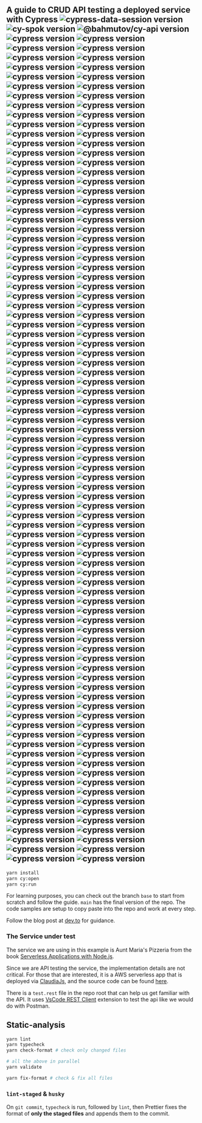 ## A guide to CRUD API testing a deployed service with Cypress ![cypress-data-session version](https://img.shields.io/badge/cypress--data--session-2.7.0-brightgreen) ![cy-spok version](https://img.shields.io/badge/cy--spok-1.6.2-brightgreen) ![@bahmutov/cy-api version](https://img.shields.io/badge/@bahmutov/cy--api-2.2.6-brightgreen) ![cypress version](https://img.shields.io/badge/cypress-https://cdn.cypress.io/beta/npm/13.0.0/linux-x64/release/13.0.0-5d1e07a7aa228745b5e742aa3e912fcbd4cb217f/cypress.tgz-brightgreen) ![cypress version](https://img.shields.io/badge/cypress-https://cdn.cypress.io/beta/npm/13.0.0/linux-x64/release/13.0.0-5d1e07a7aa228745b5e742aa3e912fcbd4cb217f/cypress.tgz-brightgreen) ![cypress version](https://img.shields.io/badge/cypress-https://cdn.cypress.io/beta/npm/13.0.0/linux-x64/release/13.0.0-5d1e07a7aa228745b5e742aa3e912fcbd4cb217f/cypress.tgz-brightgreen) ![cypress version](https://img.shields.io/badge/cypress-https://cdn.cypress.io/beta/npm/13.0.0/linux-x64/release/13.0.0-5d1e07a7aa228745b5e742aa3e912fcbd4cb217f/cypress.tgz-brightgreen) ![cypress version](https://img.shields.io/badge/cypress-https://cdn.cypress.io/beta/npm/13.0.0/linux-x64/release/13.0.0-5d1e07a7aa228745b5e742aa3e912fcbd4cb217f/cypress.tgz-brightgreen) ![cypress version](https://img.shields.io/badge/cypress-https://cdn.cypress.io/beta/npm/13.0.0/linux-x64/release/13.0.0-5d1e07a7aa228745b5e742aa3e912fcbd4cb217f/cypress.tgz-brightgreen) ![cypress version](https://img.shields.io/badge/cypress-https://cdn.cypress.io/beta/npm/13.0.0/linux-x64/release/13.0.0-5d1e07a7aa228745b5e742aa3e912fcbd4cb217f/cypress.tgz-brightgreen) ![cypress version](https://img.shields.io/badge/cypress-https://cdn.cypress.io/beta/npm/13.0.0/linux-x64/release/13.0.0-5d1e07a7aa228745b5e742aa3e912fcbd4cb217f/cypress.tgz-brightgreen) ![cypress version](https://img.shields.io/badge/cypress-https://cdn.cypress.io/beta/npm/13.0.0/linux-x64/release/13.0.0-5d1e07a7aa228745b5e742aa3e912fcbd4cb217f/cypress.tgz-brightgreen) ![cypress version](https://img.shields.io/badge/cypress-https://cdn.cypress.io/beta/npm/13.0.0/linux-x64/release/13.0.0-5d1e07a7aa228745b5e742aa3e912fcbd4cb217f/cypress.tgz-brightgreen) ![cypress version](https://img.shields.io/badge/cypress-https://cdn.cypress.io/beta/npm/13.0.0/linux-x64/release/13.0.0-5d1e07a7aa228745b5e742aa3e912fcbd4cb217f/cypress.tgz-brightgreen) ![cypress version](https://img.shields.io/badge/cypress-https://cdn.cypress.io/beta/npm/13.0.0/linux-x64/release/13.0.0-5d1e07a7aa228745b5e742aa3e912fcbd4cb217f/cypress.tgz-brightgreen) ![cypress version](https://img.shields.io/badge/cypress-https://cdn.cypress.io/beta/npm/13.0.0/linux-x64/release/13.0.0-5d1e07a7aa228745b5e742aa3e912fcbd4cb217f/cypress.tgz-brightgreen) ![cypress version](https://img.shields.io/badge/cypress-https://cdn.cypress.io/beta/npm/13.0.0/linux-x64/release/13.0.0-5d1e07a7aa228745b5e742aa3e912fcbd4cb217f/cypress.tgz-brightgreen) ![cypress version](https://img.shields.io/badge/cypress-https://cdn.cypress.io/beta/npm/13.0.0/linux-x64/release/13.0.0-5d1e07a7aa228745b5e742aa3e912fcbd4cb217f/cypress.tgz-brightgreen) ![cypress version](https://img.shields.io/badge/cypress-https://cdn.cypress.io/beta/npm/13.0.0/linux-x64/release/13.0.0-5d1e07a7aa228745b5e742aa3e912fcbd4cb217f/cypress.tgz-brightgreen) ![cypress version](https://img.shields.io/badge/cypress-https://cdn.cypress.io/beta/npm/13.0.0/linux-x64/release/13.0.0-5d1e07a7aa228745b5e742aa3e912fcbd4cb217f/cypress.tgz-brightgreen) ![cypress version](https://img.shields.io/badge/cypress-https://cdn.cypress.io/beta/npm/13.0.0/linux-x64/release/13.0.0-5d1e07a7aa228745b5e742aa3e912fcbd4cb217f/cypress.tgz-brightgreen) ![cypress version](https://img.shields.io/badge/cypress-https://cdn.cypress.io/beta/npm/13.0.0/linux-x64/release/13.0.0-5d1e07a7aa228745b5e742aa3e912fcbd4cb217f/cypress.tgz-brightgreen) ![cypress version](https://img.shields.io/badge/cypress-https://cdn.cypress.io/beta/npm/13.0.0/linux-x64/release/13.0.0-5d1e07a7aa228745b5e742aa3e912fcbd4cb217f/cypress.tgz-brightgreen) ![cypress version](https://img.shields.io/badge/cypress-https://cdn.cypress.io/beta/npm/13.0.0/linux-x64/release/13.0.0-5d1e07a7aa228745b5e742aa3e912fcbd4cb217f/cypress.tgz-brightgreen) ![cypress version](https://img.shields.io/badge/cypress-https://cdn.cypress.io/beta/npm/13.0.0/linux-x64/release/13.0.0-5d1e07a7aa228745b5e742aa3e912fcbd4cb217f/cypress.tgz-brightgreen) ![cypress version](https://img.shields.io/badge/cypress-https://cdn.cypress.io/beta/npm/13.0.0/linux-x64/release/13.0.0-5d1e07a7aa228745b5e742aa3e912fcbd4cb217f/cypress.tgz-brightgreen) ![cypress version](https://img.shields.io/badge/cypress-https://cdn.cypress.io/beta/npm/13.0.0/linux-x64/release/13.0.0-5d1e07a7aa228745b5e742aa3e912fcbd4cb217f/cypress.tgz-brightgreen) ![cypress version](https://img.shields.io/badge/cypress-https://cdn.cypress.io/beta/npm/13.0.0/linux-x64/release/13.0.0-5d1e07a7aa228745b5e742aa3e912fcbd4cb217f/cypress.tgz-brightgreen) ![cypress version](https://img.shields.io/badge/cypress-https://cdn.cypress.io/beta/npm/13.0.0/linux-x64/release/13.0.0-5d1e07a7aa228745b5e742aa3e912fcbd4cb217f/cypress.tgz-brightgreen) ![cypress version](https://img.shields.io/badge/cypress-https://cdn.cypress.io/beta/npm/13.0.0/linux-x64/release/13.0.0-5d1e07a7aa228745b5e742aa3e912fcbd4cb217f/cypress.tgz-brightgreen) ![cypress version](https://img.shields.io/badge/cypress-https://cdn.cypress.io/beta/npm/13.0.0/linux-x64/release/13.0.0-5d1e07a7aa228745b5e742aa3e912fcbd4cb217f/cypress.tgz-brightgreen) ![cypress version](https://img.shields.io/badge/cypress-https://cdn.cypress.io/beta/npm/13.0.0/linux-x64/release/13.0.0-5d1e07a7aa228745b5e742aa3e912fcbd4cb217f/cypress.tgz-brightgreen) ![cypress version](https://img.shields.io/badge/cypress-https://cdn.cypress.io/beta/npm/13.0.0/linux-x64/release/13.0.0-5d1e07a7aa228745b5e742aa3e912fcbd4cb217f/cypress.tgz-brightgreen) ![cypress version](https://img.shields.io/badge/cypress-https://cdn.cypress.io/beta/npm/13.0.0/linux-x64/release/13.0.0-5d1e07a7aa228745b5e742aa3e912fcbd4cb217f/cypress.tgz-brightgreen) ![cypress version](https://img.shields.io/badge/cypress-https://cdn.cypress.io/beta/npm/13.0.0/linux-x64/release/13.0.0-5d1e07a7aa228745b5e742aa3e912fcbd4cb217f/cypress.tgz-brightgreen) ![cypress version](https://img.shields.io/badge/cypress-https://cdn.cypress.io/beta/npm/13.0.0/linux-x64/release/13.0.0-5d1e07a7aa228745b5e742aa3e912fcbd4cb217f/cypress.tgz-brightgreen) ![cypress version](https://img.shields.io/badge/cypress-https://cdn.cypress.io/beta/npm/13.0.0/linux-x64/release/13.0.0-5d1e07a7aa228745b5e742aa3e912fcbd4cb217f/cypress.tgz-brightgreen) ![cypress version](https://img.shields.io/badge/cypress-https://cdn.cypress.io/beta/npm/13.0.0/linux-x64/release/13.0.0-5d1e07a7aa228745b5e742aa3e912fcbd4cb217f/cypress.tgz-brightgreen) ![cypress version](https://img.shields.io/badge/cypress-https://cdn.cypress.io/beta/npm/13.0.0/linux-x64/release/13.0.0-5d1e07a7aa228745b5e742aa3e912fcbd4cb217f/cypress.tgz-brightgreen) ![cypress version](https://img.shields.io/badge/cypress-https://cdn.cypress.io/beta/npm/13.0.0/linux-x64/release/13.0.0-5d1e07a7aa228745b5e742aa3e912fcbd4cb217f/cypress.tgz-brightgreen) ![cypress version](https://img.shields.io/badge/cypress-https://cdn.cypress.io/beta/npm/13.0.0/linux-x64/release/13.0.0-5d1e07a7aa228745b5e742aa3e912fcbd4cb217f/cypress.tgz-brightgreen) ![cypress version](https://img.shields.io/badge/cypress-https://cdn.cypress.io/beta/npm/13.0.0/linux-x64/release/13.0.0-5d1e07a7aa228745b5e742aa3e912fcbd4cb217f/cypress.tgz-brightgreen) ![cypress version](https://img.shields.io/badge/cypress-https://cdn.cypress.io/beta/npm/13.0.0/linux-x64/release/13.0.0-5d1e07a7aa228745b5e742aa3e912fcbd4cb217f/cypress.tgz-brightgreen) ![cypress version](https://img.shields.io/badge/cypress-https://cdn.cypress.io/beta/npm/13.0.0/linux-x64/release/13.0.0-5d1e07a7aa228745b5e742aa3e912fcbd4cb217f/cypress.tgz-brightgreen) ![cypress version](https://img.shields.io/badge/cypress-https://cdn.cypress.io/beta/npm/13.0.0/linux-x64/release/13.0.0-5d1e07a7aa228745b5e742aa3e912fcbd4cb217f/cypress.tgz-brightgreen) ![cypress version](https://img.shields.io/badge/cypress-https://cdn.cypress.io/beta/npm/13.0.0/linux-x64/release/13.0.0-5d1e07a7aa228745b5e742aa3e912fcbd4cb217f/cypress.tgz-brightgreen) ![cypress version](https://img.shields.io/badge/cypress-https://cdn.cypress.io/beta/npm/13.0.0/linux-x64/release/13.0.0-5d1e07a7aa228745b5e742aa3e912fcbd4cb217f/cypress.tgz-brightgreen) ![cypress version](https://img.shields.io/badge/cypress-https://cdn.cypress.io/beta/npm/13.0.0/linux-x64/release/13.0.0-5d1e07a7aa228745b5e742aa3e912fcbd4cb217f/cypress.tgz-brightgreen) ![cypress version](https://img.shields.io/badge/cypress-https://cdn.cypress.io/beta/npm/13.0.0/linux-x64/release/13.0.0-5d1e07a7aa228745b5e742aa3e912fcbd4cb217f/cypress.tgz-brightgreen) ![cypress version](https://img.shields.io/badge/cypress-https://cdn.cypress.io/beta/npm/13.0.0/linux-x64/release/13.0.0-5d1e07a7aa228745b5e742aa3e912fcbd4cb217f/cypress.tgz-brightgreen) ![cypress version](https://img.shields.io/badge/cypress-https://cdn.cypress.io/beta/npm/13.0.0/linux-x64/release/13.0.0-5d1e07a7aa228745b5e742aa3e912fcbd4cb217f/cypress.tgz-brightgreen) ![cypress version](https://img.shields.io/badge/cypress-https://cdn.cypress.io/beta/npm/13.0.0/linux-x64/release/13.0.0-5d1e07a7aa228745b5e742aa3e912fcbd4cb217f/cypress.tgz-brightgreen) ![cypress version](https://img.shields.io/badge/cypress-https://cdn.cypress.io/beta/npm/13.0.0/linux-x64/release/13.0.0-5d1e07a7aa228745b5e742aa3e912fcbd4cb217f/cypress.tgz-brightgreen) ![cypress version](https://img.shields.io/badge/cypress-https://cdn.cypress.io/beta/npm/13.0.0/linux-x64/release/13.0.0-5d1e07a7aa228745b5e742aa3e912fcbd4cb217f/cypress.tgz-brightgreen) ![cypress version](https://img.shields.io/badge/cypress-https://cdn.cypress.io/beta/npm/13.0.0/linux-x64/release/13.0.0-5d1e07a7aa228745b5e742aa3e912fcbd4cb217f/cypress.tgz-brightgreen) ![cypress version](https://img.shields.io/badge/cypress-https://cdn.cypress.io/beta/npm/13.0.0/linux-x64/release/13.0.0-5d1e07a7aa228745b5e742aa3e912fcbd4cb217f/cypress.tgz-brightgreen) ![cypress version](https://img.shields.io/badge/cypress-https://cdn.cypress.io/beta/npm/13.0.0/linux-x64/release/13.0.0-5d1e07a7aa228745b5e742aa3e912fcbd4cb217f/cypress.tgz-brightgreen) ![cypress version](https://img.shields.io/badge/cypress-https://cdn.cypress.io/beta/npm/13.0.0/linux-x64/release/13.0.0-5d1e07a7aa228745b5e742aa3e912fcbd4cb217f/cypress.tgz-brightgreen) ![cypress version](https://img.shields.io/badge/cypress-https://cdn.cypress.io/beta/npm/13.0.0/linux-x64/release/13.0.0-5d1e07a7aa228745b5e742aa3e912fcbd4cb217f/cypress.tgz-brightgreen) ![cypress version](https://img.shields.io/badge/cypress-https://cdn.cypress.io/beta/npm/13.0.0/linux-x64/release/13.0.0-5d1e07a7aa228745b5e742aa3e912fcbd4cb217f/cypress.tgz-brightgreen) ![cypress version](https://img.shields.io/badge/cypress-https://cdn.cypress.io/beta/npm/13.0.0/linux-x64/release/13.0.0-5d1e07a7aa228745b5e742aa3e912fcbd4cb217f/cypress.tgz-brightgreen) ![cypress version](https://img.shields.io/badge/cypress-https://cdn.cypress.io/beta/npm/13.0.0/linux-x64/release/13.0.0-5d1e07a7aa228745b5e742aa3e912fcbd4cb217f/cypress.tgz-brightgreen) ![cypress version](https://img.shields.io/badge/cypress-https://cdn.cypress.io/beta/npm/13.0.0/linux-x64/release/13.0.0-5d1e07a7aa228745b5e742aa3e912fcbd4cb217f/cypress.tgz-brightgreen) ![cypress version](https://img.shields.io/badge/cypress-https://cdn.cypress.io/beta/npm/13.0.0/linux-x64/release/13.0.0-5d1e07a7aa228745b5e742aa3e912fcbd4cb217f/cypress.tgz-brightgreen) ![cypress version](https://img.shields.io/badge/cypress-https://cdn.cypress.io/beta/npm/13.0.0/linux-x64/release/13.0.0-5d1e07a7aa228745b5e742aa3e912fcbd4cb217f/cypress.tgz-brightgreen) ![cypress version](https://img.shields.io/badge/cypress-https://cdn.cypress.io/beta/npm/13.0.0/linux-x64/release/13.0.0-5d1e07a7aa228745b5e742aa3e912fcbd4cb217f/cypress.tgz-brightgreen) ![cypress version](https://img.shields.io/badge/cypress-https://cdn.cypress.io/beta/npm/13.0.0/linux-x64/release/13.0.0-5d1e07a7aa228745b5e742aa3e912fcbd4cb217f/cypress.tgz-brightgreen) ![cypress version](https://img.shields.io/badge/cypress-https://cdn.cypress.io/beta/npm/13.0.0/linux-x64/release/13.0.0-5d1e07a7aa228745b5e742aa3e912fcbd4cb217f/cypress.tgz-brightgreen) ![cypress version](https://img.shields.io/badge/cypress-https://cdn.cypress.io/beta/npm/13.0.0/linux-x64/release/13.0.0-5d1e07a7aa228745b5e742aa3e912fcbd4cb217f/cypress.tgz-brightgreen) ![cypress version](https://img.shields.io/badge/cypress-https://cdn.cypress.io/beta/npm/13.0.0/linux-x64/release/13.0.0-5d1e07a7aa228745b5e742aa3e912fcbd4cb217f/cypress.tgz-brightgreen) ![cypress version](https://img.shields.io/badge/cypress-https://cdn.cypress.io/beta/npm/13.0.0/linux-x64/release/13.0.0-5d1e07a7aa228745b5e742aa3e912fcbd4cb217f/cypress.tgz-brightgreen) ![cypress version](https://img.shields.io/badge/cypress-https://cdn.cypress.io/beta/npm/13.0.0/linux-x64/release/13.0.0-5d1e07a7aa228745b5e742aa3e912fcbd4cb217f/cypress.tgz-brightgreen) ![cypress version](https://img.shields.io/badge/cypress-https://cdn.cypress.io/beta/npm/13.0.0/linux-x64/release/13.0.0-5d1e07a7aa228745b5e742aa3e912fcbd4cb217f/cypress.tgz-brightgreen) ![cypress version](https://img.shields.io/badge/cypress-https://cdn.cypress.io/beta/npm/13.0.0/linux-x64/release/13.0.0-5d1e07a7aa228745b5e742aa3e912fcbd4cb217f/cypress.tgz-brightgreen) ![cypress version](https://img.shields.io/badge/cypress-https://cdn.cypress.io/beta/npm/13.0.0/linux-x64/release/13.0.0-5d1e07a7aa228745b5e742aa3e912fcbd4cb217f/cypress.tgz-brightgreen) ![cypress version](https://img.shields.io/badge/cypress-https://cdn.cypress.io/beta/npm/13.0.0/linux-x64/release/13.0.0-5d1e07a7aa228745b5e742aa3e912fcbd4cb217f/cypress.tgz-brightgreen) ![cypress version](https://img.shields.io/badge/cypress-https://cdn.cypress.io/beta/npm/13.0.0/linux-x64/release/13.0.0-5d1e07a7aa228745b5e742aa3e912fcbd4cb217f/cypress.tgz-brightgreen) ![cypress version](https://img.shields.io/badge/cypress-https://cdn.cypress.io/beta/npm/13.0.0/linux-x64/release/13.0.0-5d1e07a7aa228745b5e742aa3e912fcbd4cb217f/cypress.tgz-brightgreen) ![cypress version](https://img.shields.io/badge/cypress-https://cdn.cypress.io/beta/npm/13.0.0/linux-x64/release/13.0.0-5d1e07a7aa228745b5e742aa3e912fcbd4cb217f/cypress.tgz-brightgreen) ![cypress version](https://img.shields.io/badge/cypress-https://cdn.cypress.io/beta/npm/13.0.0/linux-x64/release/13.0.0-5d1e07a7aa228745b5e742aa3e912fcbd4cb217f/cypress.tgz-brightgreen) ![cypress version](https://img.shields.io/badge/cypress-https://cdn.cypress.io/beta/npm/13.0.0/linux-x64/release/13.0.0-5d1e07a7aa228745b5e742aa3e912fcbd4cb217f/cypress.tgz-brightgreen) ![cypress version](https://img.shields.io/badge/cypress-https://cdn.cypress.io/beta/npm/13.0.0/linux-x64/release/13.0.0-5d1e07a7aa228745b5e742aa3e912fcbd4cb217f/cypress.tgz-brightgreen) ![cypress version](https://img.shields.io/badge/cypress-https://cdn.cypress.io/beta/npm/13.0.0/linux-x64/release/13.0.0-5d1e07a7aa228745b5e742aa3e912fcbd4cb217f/cypress.tgz-brightgreen) ![cypress version](https://img.shields.io/badge/cypress-https://cdn.cypress.io/beta/npm/13.0.0/linux-x64/release/13.0.0-5d1e07a7aa228745b5e742aa3e912fcbd4cb217f/cypress.tgz-brightgreen) ![cypress version](https://img.shields.io/badge/cypress-https://cdn.cypress.io/beta/npm/13.0.0/linux-x64/release/13.0.0-5d1e07a7aa228745b5e742aa3e912fcbd4cb217f/cypress.tgz-brightgreen) ![cypress version](https://img.shields.io/badge/cypress-https://cdn.cypress.io/beta/npm/13.0.0/linux-x64/release/13.0.0-5d1e07a7aa228745b5e742aa3e912fcbd4cb217f/cypress.tgz-brightgreen) ![cypress version](https://img.shields.io/badge/cypress-https://cdn.cypress.io/beta/npm/13.0.0/linux-x64/release/13.0.0-5d1e07a7aa228745b5e742aa3e912fcbd4cb217f/cypress.tgz-brightgreen) ![cypress version](https://img.shields.io/badge/cypress-https://cdn.cypress.io/beta/npm/13.0.0/linux-x64/release/13.0.0-5d1e07a7aa228745b5e742aa3e912fcbd4cb217f/cypress.tgz-brightgreen) ![cypress version](https://img.shields.io/badge/cypress-https://cdn.cypress.io/beta/npm/13.0.0/linux-x64/release/13.0.0-5d1e07a7aa228745b5e742aa3e912fcbd4cb217f/cypress.tgz-brightgreen) ![cypress version](https://img.shields.io/badge/cypress-https://cdn.cypress.io/beta/npm/13.0.0/linux-x64/release/13.0.0-5d1e07a7aa228745b5e742aa3e912fcbd4cb217f/cypress.tgz-brightgreen) ![cypress version](https://img.shields.io/badge/cypress-https://cdn.cypress.io/beta/npm/13.0.0/linux-x64/release/13.0.0-5d1e07a7aa228745b5e742aa3e912fcbd4cb217f/cypress.tgz-brightgreen) ![cypress version](https://img.shields.io/badge/cypress-https://cdn.cypress.io/beta/npm/13.0.0/linux-x64/release/13.0.0-5d1e07a7aa228745b5e742aa3e912fcbd4cb217f/cypress.tgz-brightgreen) ![cypress version](https://img.shields.io/badge/cypress-https://cdn.cypress.io/beta/npm/13.0.0/linux-x64/release/13.0.0-5d1e07a7aa228745b5e742aa3e912fcbd4cb217f/cypress.tgz-brightgreen) ![cypress version](https://img.shields.io/badge/cypress-https://cdn.cypress.io/beta/npm/13.0.0/linux-x64/release/13.0.0-5d1e07a7aa228745b5e742aa3e912fcbd4cb217f/cypress.tgz-brightgreen) ![cypress version](https://img.shields.io/badge/cypress-https://cdn.cypress.io/beta/npm/13.0.0/linux-x64/release/13.0.0-5d1e07a7aa228745b5e742aa3e912fcbd4cb217f/cypress.tgz-brightgreen) ![cypress version](https://img.shields.io/badge/cypress-https://cdn.cypress.io/beta/npm/13.0.0/linux-x64/release/13.0.0-5d1e07a7aa228745b5e742aa3e912fcbd4cb217f/cypress.tgz-brightgreen) ![cypress version](https://img.shields.io/badge/cypress-https://cdn.cypress.io/beta/npm/13.0.0/linux-x64/release/13.0.0-5d1e07a7aa228745b5e742aa3e912fcbd4cb217f/cypress.tgz-brightgreen) ![cypress version](https://img.shields.io/badge/cypress-https://cdn.cypress.io/beta/npm/13.0.0/linux-x64/release/13.0.0-5d1e07a7aa228745b5e742aa3e912fcbd4cb217f/cypress.tgz-brightgreen) ![cypress version](https://img.shields.io/badge/cypress-https://cdn.cypress.io/beta/npm/13.0.0/linux-x64/release/13.0.0-5d1e07a7aa228745b5e742aa3e912fcbd4cb217f/cypress.tgz-brightgreen) ![cypress version](https://img.shields.io/badge/cypress-https://cdn.cypress.io/beta/npm/13.0.0/linux-x64/release/13.0.0-5d1e07a7aa228745b5e742aa3e912fcbd4cb217f/cypress.tgz-brightgreen) ![cypress version](https://img.shields.io/badge/cypress-https://cdn.cypress.io/beta/npm/13.0.0/linux-x64/release/13.0.0-5d1e07a7aa228745b5e742aa3e912fcbd4cb217f/cypress.tgz-brightgreen) ![cypress version](https://img.shields.io/badge/cypress-https://cdn.cypress.io/beta/npm/13.0.0/linux-x64/release/13.0.0-5d1e07a7aa228745b5e742aa3e912fcbd4cb217f/cypress.tgz-brightgreen) ![cypress version](https://img.shields.io/badge/cypress-https://cdn.cypress.io/beta/npm/13.0.0/linux-x64/release/13.0.0-5d1e07a7aa228745b5e742aa3e912fcbd4cb217f/cypress.tgz-brightgreen) ![cypress version](https://img.shields.io/badge/cypress-https://cdn.cypress.io/beta/npm/13.0.0/linux-x64/release/13.0.0-5d1e07a7aa228745b5e742aa3e912fcbd4cb217f/cypress.tgz-brightgreen) ![cypress version](https://img.shields.io/badge/cypress-https://cdn.cypress.io/beta/npm/13.0.0/linux-x64/release/13.0.0-5d1e07a7aa228745b5e742aa3e912fcbd4cb217f/cypress.tgz-brightgreen) ![cypress version](https://img.shields.io/badge/cypress-https://cdn.cypress.io/beta/npm/13.0.0/linux-x64/release/13.0.0-5d1e07a7aa228745b5e742aa3e912fcbd4cb217f/cypress.tgz-brightgreen) ![cypress version](https://img.shields.io/badge/cypress-https://cdn.cypress.io/beta/npm/13.0.0/linux-x64/release/13.0.0-5d1e07a7aa228745b5e742aa3e912fcbd4cb217f/cypress.tgz-brightgreen) ![cypress version](https://img.shields.io/badge/cypress-https://cdn.cypress.io/beta/npm/13.0.0/linux-x64/release/13.0.0-5d1e07a7aa228745b5e742aa3e912fcbd4cb217f/cypress.tgz-brightgreen) ![cypress version](https://img.shields.io/badge/cypress-https://cdn.cypress.io/beta/npm/13.0.0/linux-x64/release/13.0.0-5d1e07a7aa228745b5e742aa3e912fcbd4cb217f/cypress.tgz-brightgreen) ![cypress version](https://img.shields.io/badge/cypress-https://cdn.cypress.io/beta/npm/13.0.0/linux-x64/release/13.0.0-5d1e07a7aa228745b5e742aa3e912fcbd4cb217f/cypress.tgz-brightgreen) ![cypress version](https://img.shields.io/badge/cypress-https://cdn.cypress.io/beta/npm/13.0.0/linux-x64/release/13.0.0-5d1e07a7aa228745b5e742aa3e912fcbd4cb217f/cypress.tgz-brightgreen) ![cypress version](https://img.shields.io/badge/cypress-https://cdn.cypress.io/beta/npm/13.0.0/linux-x64/release/13.0.0-5d1e07a7aa228745b5e742aa3e912fcbd4cb217f/cypress.tgz-brightgreen) ![cypress version](https://img.shields.io/badge/cypress-https://cdn.cypress.io/beta/npm/13.0.0/linux-x64/release/13.0.0-5d1e07a7aa228745b5e742aa3e912fcbd4cb217f/cypress.tgz-brightgreen) ![cypress version](https://img.shields.io/badge/cypress-https://cdn.cypress.io/beta/npm/13.0.0/linux-x64/release/13.0.0-5d1e07a7aa228745b5e742aa3e912fcbd4cb217f/cypress.tgz-brightgreen) ![cypress version](https://img.shields.io/badge/cypress-https://cdn.cypress.io/beta/npm/13.0.0/linux-x64/release/13.0.0-5d1e07a7aa228745b5e742aa3e912fcbd4cb217f/cypress.tgz-brightgreen) ![cypress version](https://img.shields.io/badge/cypress-https://cdn.cypress.io/beta/npm/13.0.0/linux-x64/release/13.0.0-5d1e07a7aa228745b5e742aa3e912fcbd4cb217f/cypress.tgz-brightgreen) ![cypress version](https://img.shields.io/badge/cypress-https://cdn.cypress.io/beta/npm/13.0.0/linux-x64/release/13.0.0-5d1e07a7aa228745b5e742aa3e912fcbd4cb217f/cypress.tgz-brightgreen) ![cypress version](https://img.shields.io/badge/cypress-https://cdn.cypress.io/beta/npm/13.0.0/linux-x64/release/13.0.0-5d1e07a7aa228745b5e742aa3e912fcbd4cb217f/cypress.tgz-brightgreen) ![cypress version](https://img.shields.io/badge/cypress-https://cdn.cypress.io/beta/npm/13.0.0/linux-x64/release/13.0.0-5d1e07a7aa228745b5e742aa3e912fcbd4cb217f/cypress.tgz-brightgreen) ![cypress version](https://img.shields.io/badge/cypress-https://cdn.cypress.io/beta/npm/13.0.0/linux-x64/release/13.0.0-5d1e07a7aa228745b5e742aa3e912fcbd4cb217f/cypress.tgz-brightgreen) ![cypress version](https://img.shields.io/badge/cypress-https://cdn.cypress.io/beta/npm/13.0.0/linux-x64/release/13.0.0-5d1e07a7aa228745b5e742aa3e912fcbd4cb217f/cypress.tgz-brightgreen) ![cypress version](https://img.shields.io/badge/cypress-https://cdn.cypress.io/beta/npm/13.0.0/linux-x64/release/13.0.0-5d1e07a7aa228745b5e742aa3e912fcbd4cb217f/cypress.tgz-brightgreen) ![cypress version](https://img.shields.io/badge/cypress-https://cdn.cypress.io/beta/npm/13.0.0/linux-x64/release/13.0.0-5d1e07a7aa228745b5e742aa3e912fcbd4cb217f/cypress.tgz-brightgreen) ![cypress version](https://img.shields.io/badge/cypress-https://cdn.cypress.io/beta/npm/13.0.0/linux-x64/release/13.0.0-5d1e07a7aa228745b5e742aa3e912fcbd4cb217f/cypress.tgz-brightgreen) ![cypress version](https://img.shields.io/badge/cypress-https://cdn.cypress.io/beta/npm/13.0.0/linux-x64/release/13.0.0-5d1e07a7aa228745b5e742aa3e912fcbd4cb217f/cypress.tgz-brightgreen) ![cypress version](https://img.shields.io/badge/cypress-https://cdn.cypress.io/beta/npm/13.0.0/linux-x64/release/13.0.0-5d1e07a7aa228745b5e742aa3e912fcbd4cb217f/cypress.tgz-brightgreen) ![cypress version](https://img.shields.io/badge/cypress-https://cdn.cypress.io/beta/npm/13.0.0/linux-x64/release/13.0.0-5d1e07a7aa228745b5e742aa3e912fcbd4cb217f/cypress.tgz-brightgreen) ![cypress version](https://img.shields.io/badge/cypress-https://cdn.cypress.io/beta/npm/13.0.0/linux-x64/release/13.0.0-5d1e07a7aa228745b5e742aa3e912fcbd4cb217f/cypress.tgz-brightgreen) ![cypress version](https://img.shields.io/badge/cypress-https://cdn.cypress.io/beta/npm/13.0.0/linux-x64/release/13.0.0-5d1e07a7aa228745b5e742aa3e912fcbd4cb217f/cypress.tgz-brightgreen) ![cypress version](https://img.shields.io/badge/cypress-https://cdn.cypress.io/beta/npm/13.0.0/linux-x64/release/13.0.0-5d1e07a7aa228745b5e742aa3e912fcbd4cb217f/cypress.tgz-brightgreen) ![cypress version](https://img.shields.io/badge/cypress-https://cdn.cypress.io/beta/npm/13.0.0/linux-x64/release/13.0.0-5d1e07a7aa228745b5e742aa3e912fcbd4cb217f/cypress.tgz-brightgreen) ![cypress version](https://img.shields.io/badge/cypress-https://cdn.cypress.io/beta/npm/13.0.0/linux-x64/release/13.0.0-5d1e07a7aa228745b5e742aa3e912fcbd4cb217f/cypress.tgz-brightgreen) ![cypress version](https://img.shields.io/badge/cypress-https://cdn.cypress.io/beta/npm/13.0.0/linux-x64/release/13.0.0-5d1e07a7aa228745b5e742aa3e912fcbd4cb217f/cypress.tgz-brightgreen) ![cypress version](https://img.shields.io/badge/cypress-https://cdn.cypress.io/beta/npm/13.0.0/linux-x64/release/13.0.0-5d1e07a7aa228745b5e742aa3e912fcbd4cb217f/cypress.tgz-brightgreen) ![cypress version](https://img.shields.io/badge/cypress-https://cdn.cypress.io/beta/npm/13.0.0/linux-x64/release/13.0.0-5d1e07a7aa228745b5e742aa3e912fcbd4cb217f/cypress.tgz-brightgreen) ![cypress version](https://img.shields.io/badge/cypress-https://cdn.cypress.io/beta/npm/13.0.0/linux-x64/release/13.0.0-5d1e07a7aa228745b5e742aa3e912fcbd4cb217f/cypress.tgz-brightgreen) ![cypress version](https://img.shields.io/badge/cypress-https://cdn.cypress.io/beta/npm/13.0.0/linux-x64/release/13.0.0-5d1e07a7aa228745b5e742aa3e912fcbd4cb217f/cypress.tgz-brightgreen) ![cypress version](https://img.shields.io/badge/cypress-https://cdn.cypress.io/beta/npm/13.0.0/linux-x64/release/13.0.0-5d1e07a7aa228745b5e742aa3e912fcbd4cb217f/cypress.tgz-brightgreen) ![cypress version](https://img.shields.io/badge/cypress-https://cdn.cypress.io/beta/npm/13.0.0/linux-x64/release/13.0.0-5d1e07a7aa228745b5e742aa3e912fcbd4cb217f/cypress.tgz-brightgreen) ![cypress version](https://img.shields.io/badge/cypress-https://cdn.cypress.io/beta/npm/13.0.0/linux-x64/release/13.0.0-5d1e07a7aa228745b5e742aa3e912fcbd4cb217f/cypress.tgz-brightgreen) ![cypress version](https://img.shields.io/badge/cypress-https://cdn.cypress.io/beta/npm/13.0.0/linux-x64/release/13.0.0-5d1e07a7aa228745b5e742aa3e912fcbd4cb217f/cypress.tgz-brightgreen) ![cypress version](https://img.shields.io/badge/cypress-https://cdn.cypress.io/beta/npm/13.0.0/linux-x64/release/13.0.0-5d1e07a7aa228745b5e742aa3e912fcbd4cb217f/cypress.tgz-brightgreen) ![cypress version](https://img.shields.io/badge/cypress-https://cdn.cypress.io/beta/npm/13.0.0/linux-x64/release/13.0.0-5d1e07a7aa228745b5e742aa3e912fcbd4cb217f/cypress.tgz-brightgreen) ![cypress version](https://img.shields.io/badge/cypress-https://cdn.cypress.io/beta/npm/13.0.0/linux-x64/release/13.0.0-5d1e07a7aa228745b5e742aa3e912fcbd4cb217f/cypress.tgz-brightgreen) ![cypress version](https://img.shields.io/badge/cypress-https://cdn.cypress.io/beta/npm/13.0.0/linux-x64/release/13.0.0-5d1e07a7aa228745b5e742aa3e912fcbd4cb217f/cypress.tgz-brightgreen) ![cypress version](https://img.shields.io/badge/cypress-https://cdn.cypress.io/beta/npm/13.0.0/linux-x64/release/13.0.0-5d1e07a7aa228745b5e742aa3e912fcbd4cb217f/cypress.tgz-brightgreen) ![cypress version](https://img.shields.io/badge/cypress-https://cdn.cypress.io/beta/npm/13.0.0/linux-x64/release/13.0.0-5d1e07a7aa228745b5e742aa3e912fcbd4cb217f/cypress.tgz-brightgreen) ![cypress version](https://img.shields.io/badge/cypress-https://cdn.cypress.io/beta/npm/13.0.0/linux-x64/release/13.0.0-5d1e07a7aa228745b5e742aa3e912fcbd4cb217f/cypress.tgz-brightgreen) ![cypress version](https://img.shields.io/badge/cypress-https://cdn.cypress.io/beta/npm/13.0.0/linux-x64/release/13.0.0-5d1e07a7aa228745b5e742aa3e912fcbd4cb217f/cypress.tgz-brightgreen) ![cypress version](https://img.shields.io/badge/cypress-https://cdn.cypress.io/beta/npm/13.0.0/linux-x64/release/13.0.0-5d1e07a7aa228745b5e742aa3e912fcbd4cb217f/cypress.tgz-brightgreen) ![cypress version](https://img.shields.io/badge/cypress-https://cdn.cypress.io/beta/npm/13.0.0/linux-x64/release/13.0.0-5d1e07a7aa228745b5e742aa3e912fcbd4cb217f/cypress.tgz-brightgreen) ![cypress version](https://img.shields.io/badge/cypress-https://cdn.cypress.io/beta/npm/13.0.0/linux-x64/release/13.0.0-5d1e07a7aa228745b5e742aa3e912fcbd4cb217f/cypress.tgz-brightgreen) ![cypress version](https://img.shields.io/badge/cypress-https://cdn.cypress.io/beta/npm/13.0.0/linux-x64/release/13.0.0-5d1e07a7aa228745b5e742aa3e912fcbd4cb217f/cypress.tgz-brightgreen) ![cypress version](https://img.shields.io/badge/cypress-https://cdn.cypress.io/beta/npm/13.0.0/linux-x64/release/13.0.0-5d1e07a7aa228745b5e742aa3e912fcbd4cb217f/cypress.tgz-brightgreen) ![cypress version](https://img.shields.io/badge/cypress-https://cdn.cypress.io/beta/npm/13.0.0/linux-x64/release/13.0.0-5d1e07a7aa228745b5e742aa3e912fcbd4cb217f/cypress.tgz-brightgreen) ![cypress version](https://img.shields.io/badge/cypress-https://cdn.cypress.io/beta/npm/13.0.0/linux-x64/release/13.0.0-5d1e07a7aa228745b5e742aa3e912fcbd4cb217f/cypress.tgz-brightgreen) ![cypress version](https://img.shields.io/badge/cypress-https://cdn.cypress.io/beta/npm/13.0.0/linux-x64/release/13.0.0-5d1e07a7aa228745b5e742aa3e912fcbd4cb217f/cypress.tgz-brightgreen) ![cypress version](https://img.shields.io/badge/cypress-https://cdn.cypress.io/beta/npm/13.0.0/linux-x64/release/13.0.0-5d1e07a7aa228745b5e742aa3e912fcbd4cb217f/cypress.tgz-brightgreen) ![cypress version](https://img.shields.io/badge/cypress-https://cdn.cypress.io/beta/npm/13.0.0/linux-x64/release/13.0.0-5d1e07a7aa228745b5e742aa3e912fcbd4cb217f/cypress.tgz-brightgreen) ![cypress version](https://img.shields.io/badge/cypress-https://cdn.cypress.io/beta/npm/13.0.0/linux-x64/release/13.0.0-5d1e07a7aa228745b5e742aa3e912fcbd4cb217f/cypress.tgz-brightgreen) ![cypress version](https://img.shields.io/badge/cypress-https://cdn.cypress.io/beta/npm/13.0.0/linux-x64/release/13.0.0-5d1e07a7aa228745b5e742aa3e912fcbd4cb217f/cypress.tgz-brightgreen) ![cypress version](https://img.shields.io/badge/cypress-https://cdn.cypress.io/beta/npm/13.0.0/linux-x64/release/13.0.0-5d1e07a7aa228745b5e742aa3e912fcbd4cb217f/cypress.tgz-brightgreen) ![cypress version](https://img.shields.io/badge/cypress-https://cdn.cypress.io/beta/npm/13.0.0/linux-x64/release/13.0.0-5d1e07a7aa228745b5e742aa3e912fcbd4cb217f/cypress.tgz-brightgreen) ![cypress version](https://img.shields.io/badge/cypress-https://cdn.cypress.io/beta/npm/13.0.0/linux-x64/release/13.0.0-5d1e07a7aa228745b5e742aa3e912fcbd4cb217f/cypress.tgz-brightgreen) ![cypress version](https://img.shields.io/badge/cypress-https://cdn.cypress.io/beta/npm/13.0.0/linux-x64/release/13.0.0-5d1e07a7aa228745b5e742aa3e912fcbd4cb217f/cypress.tgz-brightgreen) ![cypress version](https://img.shields.io/badge/cypress-https://cdn.cypress.io/beta/npm/13.0.0/linux-x64/release/13.0.0-5d1e07a7aa228745b5e742aa3e912fcbd4cb217f/cypress.tgz-brightgreen) ![cypress version](https://img.shields.io/badge/cypress-https://cdn.cypress.io/beta/npm/13.0.0/linux-x64/release/13.0.0-5d1e07a7aa228745b5e742aa3e912fcbd4cb217f/cypress.tgz-brightgreen) ![cypress version](https://img.shields.io/badge/cypress-https://cdn.cypress.io/beta/npm/13.0.0/linux-x64/release/13.0.0-5d1e07a7aa228745b5e742aa3e912fcbd4cb217f/cypress.tgz-brightgreen) ![cypress version](https://img.shields.io/badge/cypress-https://cdn.cypress.io/beta/npm/13.0.0/linux-x64/release/13.0.0-5d1e07a7aa228745b5e742aa3e912fcbd4cb217f/cypress.tgz-brightgreen) ![cypress version](https://img.shields.io/badge/cypress-https://cdn.cypress.io/beta/npm/13.0.0/linux-x64/release/13.0.0-5d1e07a7aa228745b5e742aa3e912fcbd4cb217f/cypress.tgz-brightgreen) ![cypress version](https://img.shields.io/badge/cypress-https://cdn.cypress.io/beta/npm/13.0.0/linux-x64/release/13.0.0-5d1e07a7aa228745b5e742aa3e912fcbd4cb217f/cypress.tgz-brightgreen) ![cypress version](https://img.shields.io/badge/cypress-https://cdn.cypress.io/beta/npm/13.0.0/linux-x64/release/13.0.0-5d1e07a7aa228745b5e742aa3e912fcbd4cb217f/cypress.tgz-brightgreen) ![cypress version](https://img.shields.io/badge/cypress-https://cdn.cypress.io/beta/npm/13.0.0/linux-x64/release/13.0.0-5d1e07a7aa228745b5e742aa3e912fcbd4cb217f/cypress.tgz-brightgreen) ![cypress version](https://img.shields.io/badge/cypress-https://cdn.cypress.io/beta/npm/13.0.0/linux-x64/release/13.0.0-5d1e07a7aa228745b5e742aa3e912fcbd4cb217f/cypress.tgz-brightgreen) ![cypress version](https://img.shields.io/badge/cypress-https://cdn.cypress.io/beta/npm/13.0.0/linux-x64/release/13.0.0-5d1e07a7aa228745b5e742aa3e912fcbd4cb217f/cypress.tgz-brightgreen) ![cypress version](https://img.shields.io/badge/cypress-https://cdn.cypress.io/beta/npm/13.0.0/linux-x64/release/13.0.0-5d1e07a7aa228745b5e742aa3e912fcbd4cb217f/cypress.tgz-brightgreen) ![cypress version](https://img.shields.io/badge/cypress-https://cdn.cypress.io/beta/npm/13.0.0/linux-x64/release/13.0.0-5d1e07a7aa228745b5e742aa3e912fcbd4cb217f/cypress.tgz-brightgreen)

```bash
yarn install
yarn cy:open
yarn cy:run
```

For learning purposes, you can check out the branch `base` to start from scratch and follow the guide. `main` has the final version of the repo. The code samples are setup to copy paste into the repo and work at every step.

Follow the blog post at [dev.to](https://dev.to/muratkeremozcan/crud-api-testing-a-deployed-service-with-cypress-using-cy-api-spok-cypress-data-session-cypress-each-4mlg) for guidance.

### The Service under test

The service we are using in this example is Aunt Maria's Pizzeria from the book [Serverless Applications with Node.js](https://www.manning.com/books/serverless-applications-with-node-js).

Since we are API testing the service, the implementation details are not critical. For those that are interested, it is a AWS serverless app that is deployed via [ClaudiaJs](https://claudiajs.com/), and the source code can be found [here](https://github.com/muratkeremozcan/books/tree/master/aws/claudiajs/pizza-api).

There is a `test.rest` file in the repo root that can help us get familiar with the API. It uses [VsCode REST Client](https://marketplace.visualstudio.com/items?itemName=humao.rest-client) extension to test the api like we would do with Postman.

## Static-analysis

```bash
yarn lint
yarn typecheck
yarn check-format # check only changed files

# all the above in parallel
yarn validate

yarn fix-format # check & fix all files
```

### `lint-staged` & `husky`

On `git commit`, `typecheck` is run, followed by `lint`, then Prettier fixes the format of **only the staged files** and appends them to the commit.
